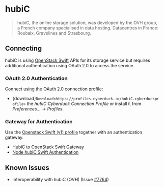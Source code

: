 hubiC
====

> hubiC, the online storage solution, was developed by the OVH group, a French company specialised in data hosting. Datacentres in France: Roubaix, Gravelines and Strasbourg.

## Connecting

hubiC is using [OpenStack Swift](index.md) APIs for its storage service but requires additional authentication using OAuth 2.0 to access the service.

### OAuth 2.0 Authentication

Connect using the OAuth 2.0 connection profile:

- {download}`Download<https://profiles.cyberduck.io/hubiC.cyberduckprofile>` the *hubiC Cyberduck Connection Profile* or install it from *Preferences… → Profiles*.

### Gateway for Authentication

Use the [Openstack Swift (v1) profile](index.md) together with an authentication gateway.

- [HubiC to OpenStack Swift Gateway](https://github.com/oderwat/hubic2swiftgate)
- [Node hubiC Swift Authentication](https://github.com/gierschv/node-hubic-swiftauth)

## Known Issues

- Interoperability with hubiC (OVH) (Issue [#7764](https://github.com/iterate-ch/cyberduck/issues/7764))